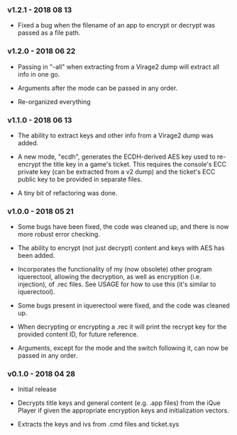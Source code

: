 ### v1.2.1 - 2018 08 13  

* Fixed a bug when the filename of an app to encrypt or decrypt was passed as a file path.  

### v1.2.0 - 2018 06 22  

* Passing in "-all" when extracting from a Virage2 dump will extract all info in one go.  

* Arguments after the mode can be passed in any order.  

* Re-organized everything  

### v1.1.0 - 2018 06 13  

* The ability to extract keys and other info from a Virage2 dump was added.  

* A new mode, "ecdh", generates the ECDH-derived AES key used to re-encrypt the title key in a game's ticket. This requires the console's ECC private key (can be extracted from a v2 dump) and the ticket's ECC public key to  be provided in separate files.  

* A tiny bit of refactoring was done.  
  

### v1.0.0 - 2018 05 21  

* Some bugs have been fixed, the code was cleaned up, and there is now more robust error checking.  
  
* The ability to encrypt (not just decrypt) content and keys with AES has been added.  
  
* Incorporates the functionality of my (now obsolete) other program iquerectool, allowing the decryption, as well as encryption (i.e. injection), of .rec files. See USAGE for how to use this (it's similar to iquerectool).  
  
* Some bugs present in iquerectool were fixed, and the code was cleaned up.  

* When decrypting or encrypting a .rec it will print the recrypt key for the provided content ID, for future reference.  

* Arguments, except for the mode and the switch following it, can now be passed in any order.  
  

### v0.1.0 - 2018 04 28

* Initial release  

* Decrypts title keys and general content (e.g. .app files) from the iQue Player if given the appropriate encryption keys and initialization vectors.  
  
* Extracts the keys and ivs from .cmd files and ticket.sys  
